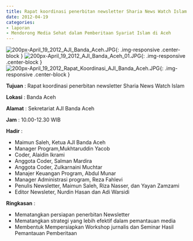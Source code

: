 ```yaml
---
title: Rapat koordinasi penerbitan newsletter Sharia News Watch Islam
date: 2012-04-19
categories:
- laporan
- Mendorong Media Sehat dalam Pemberitaan Syariat Islam di Aceh
---
```


![200px-April_19_2012_AJI_Banda_Aceh.JPG](/uploads/200px-April_19_2012_AJI_Banda_Aceh.JPG){: .img-responsive .center-block }
![200px-April_19_2012_AJI_Banda_Aceh_01.JPG](/uploads/200px-April_19_2012_AJI_Banda_Aceh_01.JPG){: .img-responsive .center-block }
![200px-April_19_2012_Rapat_Koordinasi_AJI_Banda_Aceh.JPG](/uploads/200px-April_19_2012_Rapat_Koordinasi_AJI_Banda_Aceh.JPG){: .img-responsive .center-block }

**Tujuan** : Rapat koordinasi penerbitan newsletter Sharia News Watch Islam

**Lokasi** : Banda Aceh

**Alamat** : Sekretariat AJI Banda Aceh

**Jam** : 10.00-12.30 WIB

**Hadir** : 
* Maimun Saleh, Ketua AJI Banda Aceh
* Manager Program,Mukhtaruddin Yacob
* Coder, Alaidin Ikrami
* Anggota Coder, Salman Mardira
* Anggota Coder, Zulkarnaini Muchtar
* Manajer Keuangan Program, Abdul Munar
* Manager Administrasi program, Reza Fahlevi
* Penulis Newsletter, Maimun Saleh, Riza Nasser, dan Yayan Zamzami
* Editor Newsleter, Nurdin Hasan dan Adi Warsidi

**Ringkasan** : 
* Mematangkan persiapan penerbitan Newsletter
* Mematangkan strategi yang lebih efektif dalam pemantauan media
* Membentuk Mempersiapkan Workshop jurnalis dan Seminar Hasil Pemantauan Pemberitaan
